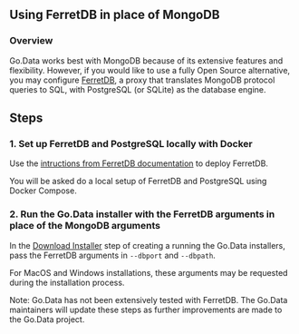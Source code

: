 ## Using FerretDB in place of MongoDB

### Overview

Go.Data works best with MongoDB because of its extensive features and flexibility. However, if you would like to use a fully Open Source alternative, you may configure [FerretDB](https://docs.ferretdb.io/), a proxy that translates MongoDB protocol queries to SQL, with PostgreSQL (or SQLite) as the database engine.

## Steps

### 1. Set up FerretDB and PostgreSQL locally with Docker

Use the [intructions from FerretDB documentation](https://docs.ferretdb.io/quickstart-guide/docker/) to deploy FerretDB.

You will be asked do a local setup of FerretDB and PostgreSQL using Docker Compose.

### 2. Run the Go.Data installer with the FerretDB arguments in place of the MongoDB arguments

In the [Download Installer](https://github.com/WorldHealthOrganization/GoDataSource-Installers?tab=readme-ov-file#5-download-installer) step of creating a running the Go.Data installers, pass the FerretDB arguments in `--dbport` and `--dbpath`. 

For MacOS and Windows installations, these arguments may be requested during the installation process.

Note: Go.Data has not been extensively tested with FerretDB. The Go.Data maintainers will update these steps as further improvements are made to the Go.Data project.